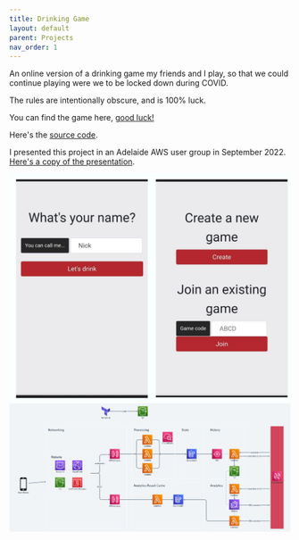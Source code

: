```yaml
---
title: Drinking Game
layout: default
parent: Projects
nav_order: 1
---
```


An online version of a drinking game my friends and I play, so that we could continue playing were we to be locked down during COVID.

The rules are intentionally obscure, and is 100% luck.

You can find the game here, [good luck!]

Here's the [source code].

I presented this project in an Adelaide AWS user group in September 2022. [Here's a copy of the presentation].

<img src="../assets/images/drinking_game00.png"/>
<img src="../assets/images/drinking_game01.png"/>

[source code]: https://github.com/Nick-Sullivan/death-dice
[Here's a copy of the presentation]: ../assets/pdf/drinking_game.pdf
[good luck!]: https://100percentofthetimehotspaghetti.com/dice.html
